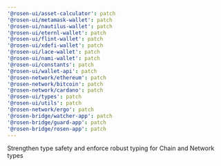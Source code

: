```yaml
---
'@rosen-ui/asset-calculator': patch
'@rosen-ui/metamask-wallet': patch
'@rosen-ui/nautilus-wallet': patch
'@rosen-ui/eternl-wallet': patch
'@rosen-ui/flint-wallet': patch
'@rosen-ui/xdefi-wallet': patch
'@rosen-ui/lace-wallet': patch
'@rosen-ui/nami-wallet': patch
'@rosen-ui/constants': patch
'@rosen-ui/wallet-api': patch
'@rosen-network/ethereum': patch
'@rosen-network/bitcoin': patch
'@rosen-network/cardano': patch
'@rosen-ui/types': patch
'@rosen-ui/utils': patch
'@rosen-network/ergo': patch
'@rosen-bridge/watcher-app': patch
'@rosen-bridge/guard-app': patch
'@rosen-bridge/rosen-app': patch
---
```


Strengthen type safety and enforce robust typing for Chain and Network types
